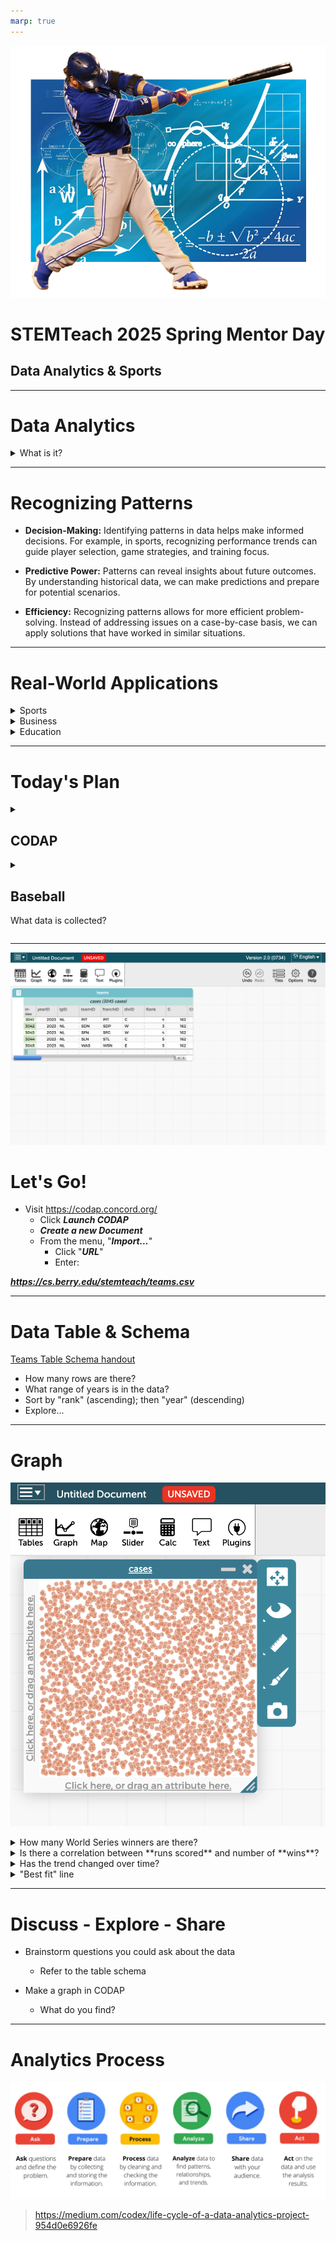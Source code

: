 ```yaml
---
marp: true
---
```


<!-- _backgroundColor: aqua -->

![bg right 100% Data Analytics in Baseball Today](./baseball-analytics.png)


# **STEMTeach 2025 Spring Mentor Day**

## Data Analytics & Sports

---

# Data Analytics

<details>
<summary>What is it?</summary>

- **Definition:** Data analytics involves examining datasets to draw conclusions about the information they contain. It uses various techniques to uncover patterns, correlations, and trends.

- **Relevance:** In today's data-driven world, the ability to analyze and interpret data is a crucial skill across various fields, including education, business, healthcare, and sports.

</details>

---

# Recognizing Patterns

- **Decision-Making:** Identifying patterns in data helps make informed decisions. For example, in sports, recognizing performance trends can guide player selection, game strategies, and training focus.

- **Predictive Power:** Patterns can reveal insights about future outcomes. By understanding historical data, we can make predictions and prepare for potential scenarios.

- **Efficiency:** Recognizing patterns allows for more efficient problem-solving. Instead of addressing issues on a case-by-case basis, we can apply solutions that have worked in similar situations.

---

# Real-World Applications

<details><summary>Sports</summary>

> Teams use data analytics to evaluate player performance, develop game strategies, and enhance training programs. For instance, analyzing batting averages and on-base percentages can help identify key players.
</details>

<details><summary>Business</summary>

> Companies analyze consumer data to understand buying behaviors, optimize marketing campaigns, and improve customer satisfaction. Recognizing sales patterns can drive business growth.
</details>

<details><summary>Education</summary> 

> Educators can use data to track student progress, identify learning gaps, and tailor instruction to meet individual needs. Recognizing patterns in student performance data can lead to more effective teaching strategies.
</details>

---

# Today's Plan

<details>
<summary>

## CODAP
</summary>

https://codap.concord.org/

- Free, web-based data analysis and visualization tool developed by the Concord Consortium. 
- Designed to support students in grades 5-12 in learning and doing data science.
</details>

<details>
<summary>

## Baseball
What data is collected?
</summary>

[Lahman Baseball Database (seanlahman.com)](http://seanlahman.com/)

- Relatable, real-world, and fun context
- Interactive, hands-on activity
- Skill development
    - Critical thinking and analytical skills for students.
    - [Meta] Enhance educators' ability to assess student performance and improve instructional methods.

</details>

---
![bg right:40% fit](./codap-1.png)

# Let's Go!

- Visit https://codap.concord.org/ 
    - Click ***Launch CODAP***
    - ***Create a new Document***
    - From the menu, "***Import...***" 
        - Click "***URL***" 
        - Enter:

***https://cs.berry.edu/stemteach/teams.csv***


---

# Data Table & Schema

[Teams Table Schema handout](./teams-schema.md)

- How many rows are there?
- What range of years is in the data?
- Sort by "rank" (ascending); then "year" (descending)
- Explore...

---

# Graph

![bg right fit](./codap-2-graph.png)

<details>
<summary>How many World Series winners are there?</summary>

- Add "WSWin" to the "X"
- Click the ruler - Show... "Count"
</details>

<details>
<summary>
Is there a correlation between **runs scored** and number of **wins**?
</summary>

- Add "R" to the x-axis (bottom)
- Add "W" to the y-axis (left)
</details>

<details>
<summary>
Has the trend changed over time?
</summary>

- Drag the "yearId" column header from the table onto the main graph area.
- Anything interesting?
</details>

<details>
<summary>
"Best fit" line
</summary>

- Click the ruler --> choose "Least Squares Line"
</details>

---

# Discuss - Explore - Share

- Brainstorm questions you could ask about the data 
    - Refer to the table schema

- Make a graph in CODAP
    - What do you find?

---

# Analytics Process

![](./analytics-process.png)

> https://medium.com/codex/life-cycle-of-a-data-analytics-project-954d0e6926fe